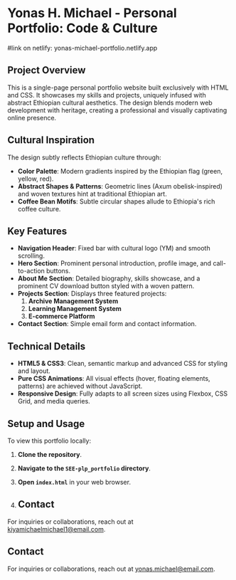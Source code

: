 # Yonas H. Michael - Personal Portfolio: Code & Culture
#link on netlify: yonas-michael-portfolio.netlify.app

## Project Overview

This is a single-page personal portfolio website built exclusively with HTML and CSS. It showcases my skills and projects, uniquely infused with abstract Ethiopian cultural aesthetics. The design blends modern web development with heritage, creating a professional and visually captivating online presence.

## Cultural Inspiration

The design subtly reflects Ethiopian culture through:

-   **Color Palette**: Modern gradients inspired by the Ethiopian flag (green, yellow, red).
-   **Abstract Shapes & Patterns**: Geometric lines (Axum obelisk-inspired) and woven textures hint at traditional Ethiopian art.
-   **Coffee Bean Motifs**: Subtle circular shapes allude to Ethiopia's rich coffee culture.

## Key Features

-   **Navigation Header**: Fixed bar with cultural logo (YM) and smooth scrolling.
-   **Hero Section**: Prominent personal introduction, profile image, and call-to-action buttons.
-   **About Me Section**: Detailed biography, skills showcase, and a prominent CV download button styled with a woven pattern.
-   **Projects Section**: Displays three featured projects:
    1.  **Archive Management System**
    2.  **Learning Management System**
    3.  **E-commerce Platform**
-   **Contact Section**: Simple email form and contact information.

## Technical Details

-   **HTML5 & CSS3**: Clean, semantic markup and advanced CSS for styling and layout.
-   **Pure CSS Animations**: All visual effects (hover, floating elements, patterns) are achieved without JavaScript.
-   **Responsive Design**: Fully adapts to all screen sizes using Flexbox, CSS Grid, and media queries.

## Setup and Usage

To view this portfolio locally:

1.  **Clone the repository**.
2.  **Navigate to the `SEE-plp_portfolio` directory**.
3.  **Open `index.html`** in your web browser.

4.  ## Contact
For inquiries or collaborations, reach out at kiyamichaelmichael1@email.com.

## Contact

For inquiries or collaborations, reach out at yonas.michael@email.com.
